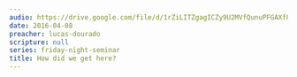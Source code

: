 ```yaml
---
audio: https://drive.google.com/file/d/1rZiLITZgagICZy9U2MVfQunuPFGAXf8Q/view
date: 2016-04-08
preacher: lucas-dourado
scripture: null
series: friday-night-seminar
title: How did we get here?
---
```

